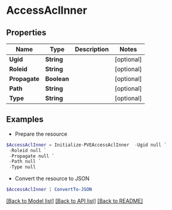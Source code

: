 # AccessAclInner
## Properties

Name | Type | Description | Notes
------------ | ------------- | ------------- | -------------
**Ugid** | **String** |  | [optional] 
**Roleid** | **String** |  | [optional] 
**Propagate** | **Boolean** |  | [optional] 
**Path** | **String** |  | [optional] 
**Type** | **String** |  | [optional] 

## Examples

- Prepare the resource
```powershell
$AccessAclInner = Initialize-PVEAccessAclInner  -Ugid null `
 -Roleid null `
 -Propagate null `
 -Path null `
 -Type null
```

- Convert the resource to JSON
```powershell
$AccessAclInner | ConvertTo-JSON
```

[[Back to Model list]](../README.md#documentation-for-models) [[Back to API list]](../README.md#documentation-for-api-endpoints) [[Back to README]](../README.md)

